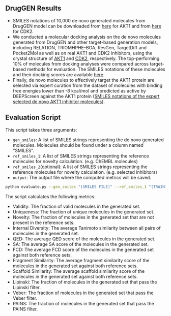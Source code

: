 ##  DrugGEN Results
- SMILES notations of 10,000 de novo generated molecules from DrugGEN model can be downloaded from [here](generated_molecules/DrugGEN_generated_molecules_AKT1.csv) for AKT1 and from [here](generated_molecules/DrugGEN_generated_molecules_CDK2.csv) for CDK2.
- We conducted a molecular docking analysis on the de novo molecules generated from DrugGEN and other target-based generation models, including RELATION, TRIOMHPHE-BOA, ResGen, TargetDiff and Pocket2Mol as well as on real AKT1 and CDK2 inhibitors, using the crystal structure of [AKT1](https://www.rcsb.org/structure/4gv1) and [CDK2](https://www.rcsb.org/structure/4kd1), respectively. The top-performing 10% of molecules from docking analyses were compared across target-based methods for evaluation. The SMILES notations of these molecules and their docking scores are available [here](docking).
- Finally, de novo molecules to effectively target the AKT1 protein are selected via expert curation from the dataset of molecules with binding free energies lower than -8 kcal/mol and predicted as active by DEEPScreen against the AKT1 protein ([SMILES notations of the expert selected de novo AKT1 inhibitor molecules](generated_molecules/Selected_denovo_AKT1_inhibitors.csv)).

## Evaluation Script

This script takes three arguments:
- `gen_smiles`: A list of SMILES strings representing the de novo generated molecules. Molecules should be found under a column named "SMILES".
- `ref_smiles_1`: A list of SMILES strings representing the reference molecules for novelty calculation. (e.g. ChEMBL molecules)
- `ref_smiles_2`(optional): A list of SMILES strings representing the reference molecules for novelty calculation. (e.g. selected inhibitors)
- `output`: The output file where the computed metrics will be saved.

```bash
python evaluate.py --gen_smiles "[SMILES FILE]" --ref_smiles_1 "[TRAINING SET FILE]" --ref_smiles_2" [TEST SET FILE]" --output "[PERFORMANCE RESULTS FILE]
```

The script calculates the following metrics:
- Validity: The fraction of valid molecules in the generated set.
- Uniqueness: The fraction of unique molecules in the generated set.
- Novelty: The fraction of molecules in the generated set that are not present in the reference sets.
- Internal Diversity: The average Tanimoto similarity between all pairs of molecules in the generated set.
- QED: The average QED score of the molecules in the generated set.
- SA: The average SA score of the molecules in the generated set.
- FCD: The average FCD score of the molecules in the generated set against both reference sets.
- Fragment Similarity: The average fragment similarity score of the molecules in the generated set against both reference sets.
- Scaffold Similarity: The average scaffold similarity score of the molecules in the generated set against both reference sets.
- Lipinski: The fraction of molecules in the generated set that pass the Lipinski filter.
- Veber: The fraction of molecules in the generated set that pass the Veber filter.
- PAINS: The fraction of molecules in the generated set that pass the PAINS filter.

